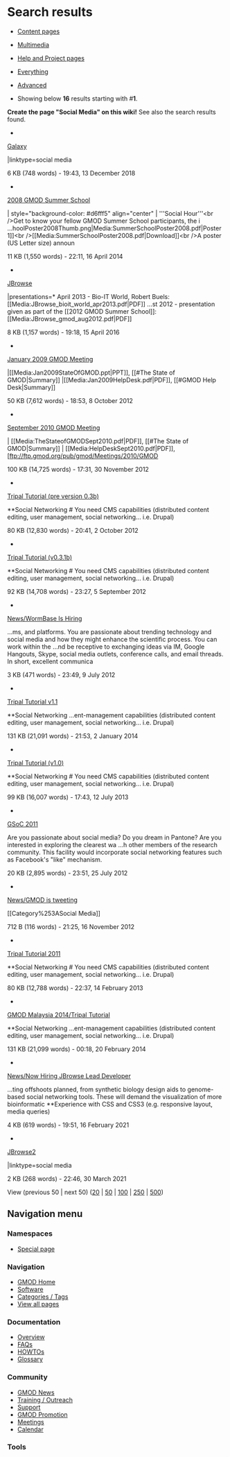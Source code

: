 



<span id="top"></span>




# <span dir="auto">Search results</span>








- [Content
  pages](/mediawiki/index.php?title=Special:Search&search=Social+Media&fulltext=Search&profile=default "Search in (Main)")
- [Multimedia](/mediawiki/index.php?title=Special:Search&search=Social+Media&fulltext=Search&profile=images "Search for files")
- [Help and Project
  pages](/mediawiki/index.php?title=Special:Search&search=Social+Media&fulltext=Search&profile=help "Search in GMOD, Help")
- [Everything](/mediawiki/index.php?title=Special:Search&search=Social+Media&fulltext=Search&profile=all "Search all of content (including talk pages)")
- [Advanced](/mediawiki/index.php?title=Special:Search&search=Social+Media&fulltext=Search&profile=advanced "Search in custom namespaces")


- Showing below **16** results starting with \#**1**.



**Create the page "Social Media"
on this wiki!** See also the search results found.

- 

  [Galaxy](/wiki/Galaxy "Galaxy")

  

  

  \|linktype=<span class="searchmatch">social</span>
  <span class="searchmatch">media</span>

  

  

  6 KB (748 words) - 19:43, 13 December 2018

  

- 

  [2008 GMOD Summer
  School](/wiki/2008_GMOD_Summer_School "2008 GMOD Summer School")

  

  

  \| style="background-color: \#d6fff5" align="center" \|
  '''<span class="searchmatch">Social</span> Hour'''\<br /\>Get to know
  your fellow GMOD Summer School participants, the i
  ...hoolPoster2008Thumb.png\|<span class="searchmatch">Media</span>:SummerSchoolPoster2008.pdf\|Poster
  1\]\]\<br
  /\>\[\[<span class="searchmatch">Media</span>:SummerSchoolPoster2008.pdf\|Download\]\]\<br
  /\>A poster (US Letter size) announ

  

  

  11 KB (1,550 words) - 22:11, 16 April 2014

  

- 

  [JBrowse](/wiki/JBrowse "JBrowse")

  

  

  \|presentations=\* April 2013 - Bio-IT World, Robert Buels:
  \[\[<span class="searchmatch">Media</span>:JBrowse_bioit_world_apr2013.pdf\|PDF\]\]
  ...st 2012 - presentation given as part of the \[\[2012 GMOD Summer
  School\]\]:
  \[\[<span class="searchmatch">Media</span>:JBrowse_gmod_aug2012.pdf\|PDF\]\]

  

  

  8 KB (1,157 words) - 19:18, 15 April 2016

  

- 

  [January 2009 GMOD
  Meeting](/wiki/January_2009_GMOD_Meeting "January 2009 GMOD Meeting")

  

  

  \|\[\[<span class="searchmatch">Media</span>:Jan2009StateOfGMOD.ppt\|PPT\]\],
  \[\[#The State of GMOD\|Summary\]\]
  \|\[\[<span class="searchmatch">Media</span>:Jan2009HelpDesk.pdf\|PDF\]\],
  \[\[#GMOD Help Desk\|Summary\]\]

  

  

  50 KB (7,612 words) - 18:53, 8 October 2012

  

- 

  [September 2010 GMOD
  Meeting](/wiki/September_2010_GMOD_Meeting "September 2010 GMOD Meeting")

  

  

  \|
  \[\[<span class="searchmatch">Media</span>:TheStateofGMODSept2010.pdf\|PDF\]\],
  \[\[#The State of GMOD\|Summary\]\] \|
  \[\[<span class="searchmatch">Media</span>:HelpDeskSept2010.pdf\|PDF\]\],
  \[ftp://ftp.gmod.org/pub/gmod/Meetings/2010/GMOD

  

  

  100 KB (14,725 words) - 17:31, 30 November 2012

  

- 

  [Tripal Tutorial (pre version
  0.3b)](/wiki/Tripal_Tutorial_(pre_version_0.3b) "Tripal Tutorial (pre version 0.3b)")

  

  

  \*\*<span class="searchmatch">Social</span> Networking \# You need CMS
  capabilities (distributed content editing, user management,
  <span class="searchmatch">social</span> networking... i.e. Drupal)

  

  

  80 KB (12,830 words) - 20:41, 2 October 2012

  

- 

  [Tripal Tutorial
  (v0.3.1b)](/wiki/Tripal_Tutorial_(v0.3.1b) "Tripal Tutorial (v0.3.1b)")

  

  

  \*\*<span class="searchmatch">Social</span> Networking \# You need CMS
  capabilities (distributed content editing, user management,
  <span class="searchmatch">social</span> networking... i.e. Drupal)

  

  

  92 KB (14,708 words) - 23:27, 5 September 2012

  

- 

  [News/WormBase Is
  Hiring](/wiki/News/WormBase_Is_Hiring "News/WormBase Is Hiring")

  

  

  ...ms, and platforms. You are passionate about trending technology and
  <span class="searchmatch">social</span>
  <span class="searchmatch">media</span> and how they might enhance the
  scientific process. You can work within the ...nd be receptive to
  exchanging ideas via IM, Google Hangouts, Skype,
  <span class="searchmatch">social</span>
  <span class="searchmatch">media</span> outlets, conference calls, and
  email threads. In short, excellent communica

  

  

  3 KB (471 words) - 23:49, 9 July 2012

  

- 

  [Tripal Tutorial
  v1.1](/wiki/Tripal_Tutorial_v1.1 "Tripal Tutorial v1.1")

  

  

  \*\*<span class="searchmatch">Social</span> Networking
  ...ent-management capabilities (distributed content editing, user
  management, <span class="searchmatch">social</span> networking... i.e.
  Drupal)

  

  

  131 KB (21,091 words) - 21:53, 2 January 2014

  

- 

  [Tripal Tutorial
  (v1.0)](/wiki/Tripal_Tutorial_(v1.0) "Tripal Tutorial (v1.0)")

  

  

  \*\*<span class="searchmatch">Social</span> Networking \# You need CMS
  capabilities (distributed content editing, user management,
  <span class="searchmatch">social</span> networking... i.e. Drupal)

  

  

  99 KB (16,007 words) - 17:43, 12 July 2013

  

- 

  [GSoC 2011](/wiki/GSoC_2011 "GSoC 2011")

  

  

  Are you passionate about <span class="searchmatch">social</span>
  <span class="searchmatch">media</span>? Do you dream in Pantone? Are
  you interested in exploring the clearest wa ...h other members of the
  research community. This facility would incorporate
  <span class="searchmatch">social</span> networking features such as
  Facebook's "like" mechanism.

  

  

  20 KB (2,895 words) - 23:51, 25 July 2012

  

- 

  [News/GMOD is
  tweeting](/wiki/News/GMOD_is_tweeting "News/GMOD is tweeting")

  

  

  \[\[Category%253A<span class="searchmatch">Social</span>
  <span class="searchmatch">Media</span>\]\]

  

  

  712 B (116 words) - 21:25, 16 November 2012

  

- 

  [Tripal Tutorial
  2011](/wiki/Tripal_Tutorial_2011 "Tripal Tutorial 2011")

  

  

  \*\*<span class="searchmatch">Social</span> Networking \# You need CMS
  capabilities (distributed content editing, user management,
  <span class="searchmatch">social</span> networking... i.e. Drupal)

  

  

  80 KB (12,788 words) - 22:37, 14 February 2013

  

- 

  [GMOD Malaysia 2014/Tripal
  Tutorial](/wiki/GMOD_Malaysia_2014/Tripal_Tutorial "GMOD Malaysia 2014/Tripal Tutorial")

  

  

  \*\*<span class="searchmatch">Social</span> Networking
  ...ent-management capabilities (distributed content editing, user
  management, <span class="searchmatch">social</span> networking... i.e.
  Drupal)

  

  

  131 KB (21,099 words) - 00:18, 20 February 2014

  

- 

  [News/Now Hiring JBrowse Lead
  Developer](/wiki/News/Now_Hiring_JBrowse_Lead_Developer "News/Now Hiring JBrowse Lead Developer")

  

  

  ...ting offshoots planned, from synthetic biology design aids to
  genome-based <span class="searchmatch">social</span> networking tools.
  These will demand the visualization of more bioinformatic
  \*\*Experience with CSS and CSS3 (e.g. responsive layout,
  <span class="searchmatch">media</span> queries)

  

  

  4 KB (619 words) - 19:51, 16 February 2021

  

- 

  [JBrowse2](/wiki/JBrowse2 "JBrowse2")

  

  

  \|linktype=<span class="searchmatch">social</span>
  <span class="searchmatch">media</span>

  

  

  2 KB (268 words) - 22:46, 30 March 2021

  



View (previous 50 \| next 50) (<a
href="/mediawiki/index.php?title=Special:Search&amp;limit=20&amp;offset=0&amp;profile=default&amp;search=Social+Media"
class="mw-numlink" title="Show 20 results per page">20</a> \| <a
href="/mediawiki/index.php?title=Special:Search&amp;limit=50&amp;offset=0&amp;profile=default&amp;search=Social+Media"
class="mw-numlink" title="Show 50 results per page">50</a> \| <a
href="/mediawiki/index.php?title=Special:Search&amp;limit=100&amp;offset=0&amp;profile=default&amp;search=Social+Media"
class="mw-numlink" title="Show 100 results per page">100</a> \| <a
href="/mediawiki/index.php?title=Special:Search&amp;limit=250&amp;offset=0&amp;profile=default&amp;search=Social+Media"
class="mw-numlink" title="Show 250 results per page">250</a> \| <a
href="/mediawiki/index.php?title=Special:Search&amp;limit=500&amp;offset=0&amp;profile=default&amp;search=Social+Media"
class="mw-numlink" title="Show 500 results per page">500</a>)








## Navigation menu



### Namespaces

- <span id="ca-nstab-special">[Special
  page](/wiki/Special%253ASearch/Social_Media "This is a special page, you cannot edit the page itself")</span>






### Navigation



- <span id="n-GMOD-Home">[GMOD Home](/wiki/Main_Page)</span>
- <span id="n-Software">[Software](/wiki/GMOD_Components)</span>
- <span id="n-Categories-.2F-Tags">[Categories /
  Tags](/wiki/Categories)</span>
- <span id="n-View-all-pages">[View all
  pages](/wiki/Special:AllPages)</span>




### Documentation



- <span id="n-Overview">[Overview](/wiki/Overview)</span>
- <span id="n-FAQs">[FAQs](/wiki/Category%253AFAQ)</span>
- <span id="n-HOWTOs">[HOWTOs](/wiki/Category%253AHOWTO)</span>
- <span id="n-Glossary">[Glossary](/wiki/Glossary)</span>




### Community



- <span id="n-GMOD-News">[GMOD News](/wiki/GMOD_News)</span>
- <span id="n-Training-.2F-Outreach">[Training /
  Outreach](/wiki/Training_and_Outreach)</span>
- <span id="n-Support">[Support](/wiki/Support)</span>
- <span id="n-GMOD-Promotion">[GMOD
  Promotion](/wiki/GMOD_Promotion)</span>
- <span id="n-Meetings">[Meetings](/wiki/Meetings)</span>
- <span id="n-Calendar">[Calendar](/wiki/Calendar)</span>




### Tools












<!-- -->




